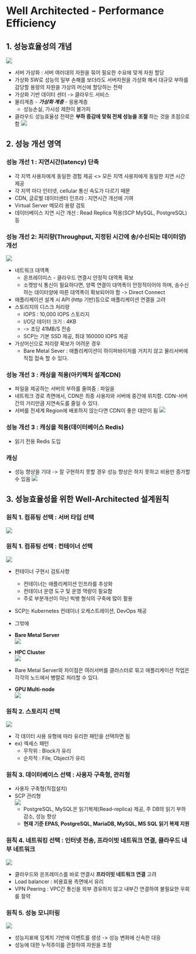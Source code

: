 # Well Architected - Performance Efficiency


## 1. 성능효율성의 개념
 ![](/img/performanceEfficiency001.png)
 - 서버 가상화 : 서버 여러대의 자원을 묶어 필요한 수요에 맞게 자원 할당
 - 가상화 SW로 성능의 일부 손해를 보더라도 서버자원을 가상화 해서 대규모 부하를 감당할 용량의 자원을 가상의 머신에 할당하는 전략
 - 가상화 기반 데이터 센터 -> 클라우드 서비스
 - 물리계층 - ***가상화 계층*** - 응용계층
    * 성능손실, 가시성 제한이 불가피
 - 클라우드 성능효율성 전략은 **부하 증감에 맞춰 전체 성능을 조절** 하는 것을 초점으로 함
 ![](/img/performanceEfficiency002.png)
 
## 2. 성능 개선 영역

### 성능 개선 1 : 지연시간(latency) 단축
 - 각 지역 사용자에게 동일한 경험 제공 <> 모든 지역 사용자에게 동일한 지연 시간 제공
 - 각 지역 마다 인터넷, cellular 통신 속도가 다르기 때문
 - CDN, 글로벌 데이터센터 인프라 : 지연시간 개선에 기여
 - Virtual Server 메모리 용량 검토 
 - 데이터베이스 지연 시간 개선 : Read Replica 적용(SCP MySQL, PostgreSQL) 등
 
### 성능 개선 2: 처리량(Throughput, 지정된 시간에 송/수신되는 데이터양) 개선 
 ![](/img/performanceEfficiency003.png)
 - 네트워크 대역폭
    * 온프레이미스 - 클라우드 연결시 안정적 대역폭 확보
    * 소켓방식 통신이 필요하다면, 양쪽 연결이 대역폭이 안정적이어야 하며, 송수신하는 데이터양에 따른 대역폭이 확보되어야 함 -> Direct Connect 
 - 애플리케이션 설계 시 API (http 기반)등으로 애플리케이션 연결을 고려
 - 스토리지의 디스크 처리량
    * IOPS : 10,000 IOPS 스토리지
    * I/O당 데이터 크기 : 4KB
    * -> 초당 41MB/S 전송
    * SCP는 기본 SSD 제공, 최대 160000 IOPS 제공
 - 가상머신으로 처리량 확보가 어려운 경우
    * Bare Metal Sever : 애플리케이션이 하이퍼바이저를 거치지 않고 물리서버에 직접 접속 할 수 있다.
 
 ### 성능 개선 3 : 캐싱을 적용(아키텍처 설계CDN)
 - 파일을 제공하는 서버의 부하를 줄여줌 : 파일을 
 - 네트워크 경로 측면에서, CDN은 최종 사용자와 서버에 중간에 위치함. CDN-서버간의 거리만큼 지연속도를 줄일 수 있다. 
  - 서버를 전세계 Region에 배포하지 않는다면 CDN이 좋은 대안이 됨
  ![](/img/performanceEfficiency004.png)  

### 성능 개선 3 : 캐싱을 적용(데이터베이스 Redis)
 - 읽기 전용 Redis 도입

### 캐싱
 - 성능 향상을 기대 -> 잘 구현하지 못할 경우 성능 향상은 하지 못하고 비용만 증가할 수 있음
 ![](/img/performanceEfficiency005.png)  

## 3. 성능효율성을 위한 Well-Architected 설계원칙

### 원칙 1. 컴퓨팅 선택 : 서버 타입 선택
![](/img/performanceEfficiency006.png)   

### 원칙 1. 컴퓨팅 선택 : 컨테이너 선택
 ![](/img/performanceEfficiency007.png)   
 - 컨테이너 구현시 검토사항
    * 컨테이너는 애플리케이션 인프라를 추상화
    * 컨테이너 운영 도구 및 운영 역량이 필요함
    * 주로 부분개선이 아닌 빅뱅 형식의 구축에 많이 활용
 - SCP는 Kubernetes 컨테이너 오케스트레이션, DevOps 제공

 - 그밖에
 - **Bare Metal Server**<br>
 ![](/img/performanceEfficiency008.png)   
 - **HPC Cluster**<br>
 ![](/img/performanceEfficiency009.png)   
 - Bare Metal Server와 차이점은 여러서버를 클러스터로 묶고 애플리케이션 작업은 각각의 노드에서 병렬로 처리할 수 있다.
 - **GPU Multi-node**<br>
 ![](/img/performanceEfficiency010.png)   
 
 ### 원칙 2. 스토리지 선택
 ![](/img/performanceEfficiency011.png)   
  - 각 데이터 사용 유형에 따라 유리한 패턴을 선택하면 됨
  - ex) 엑세스 패턴
    * 무작위 : Block가 유리
    * 순차적 : File, Object가 유리
   
### 원칙 3. 데이터베이스 선택 : 사용자 구축형, 관리형
 - 사용자 구축형(직접설치)
 - SCP  관리형<br>
 ![](/img/performanceEfficiency012.png)   
    * PostgreSQL, MySQL은 읽기복제(Read-replica) 제공, 주 DB의 읽기 부하 감소, 성능 향상
    * **현재 기준 EPAS, PostgreSQL, MariaDB, MySQL, MS SQL 읽기 복제 지원**

### 원칙 4. 네트워킹 선택 : 인터넷 전송, 프라이빗 네트워크 연결, 클라우드 내부 네트워크
 ![](/img/performanceEfficiency013.png)   
 - 클라우드와 온프레미스를 바로 연결시 **프라이빗 네트워크 연결** 고려
 - Load balancer : 비용효용 측면에서 유리
 - VPN Peering : VPC간 통신을 외부 경유하지 않고 내부간 연결하여 불필요한 우회를 절약


### 원칙 5. 성능 모니터링
![](/img/performanceEfficiency014.png)   
 - 성능지표에 임계치 기반에 이벤트를 생성 -> 성능 변화에 신속한 대응
 - 성능에 대한 누적추이를 관찰하여 자원을 조정